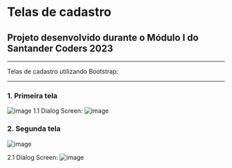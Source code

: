 <h1>Telas de cadastro</h1>
<h2>Projeto desenvolvido durante o Módulo I do Santander Coders 2023</h2>
<hr>
<p>Telas de cadastro utilizando Bootstrap:</p>
<hr>
<h3>1. Primeira tela</h3>

![image](https://github.com/tainasays/paginasWebBootstrap/assets/102188509/5877334c-3a27-4512-a7e1-8c074d450a9e)
1.1 Dialog Screen:
![image](https://github.com/tainasays/paginasWebBootstrap/assets/102188509/3860f03c-2e0f-4d38-b13c-b7445ea8ecd6)

<h3>2. Segunda tela </h3>

![image](https://github.com/tainasays/paginasWebBootstrap/assets/102188509/ef6e5356-cc0c-4f1e-a7e5-9aeb79b65da7)

2.1 Dialog Screen:
![image](https://github.com/tainasays/paginasWebBootstrap/assets/102188509/59cf1f77-e127-41ac-9f7b-400f54309142)
